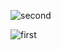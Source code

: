 ![second](https://github.com/user-attachments/assets/e2d75b5c-9d7c-481b-8867-cf1a4e37d26d)

![first](https://github.com/user-attachments/assets/9f3d66f9-c43e-4f5f-8e30-8dbf79124ea4)
